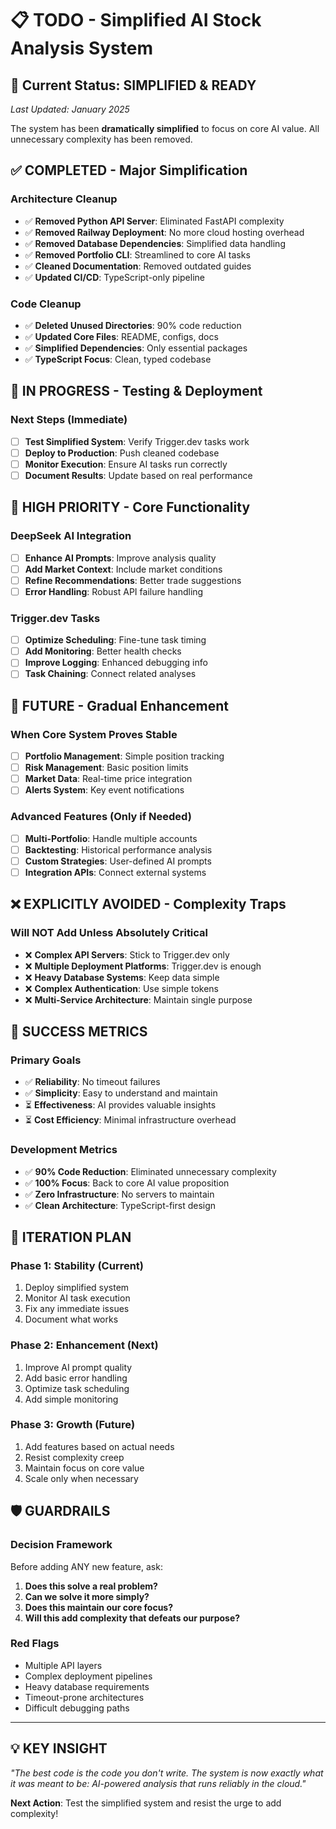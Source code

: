 # 📋 TODO - Simplified AI Stock Analysis System

## 🎯 Current Status: **SIMPLIFIED & READY**

_Last Updated: January 2025_

The system has been **dramatically simplified** to focus on core AI value. All unnecessary complexity has been removed.

## ✅ **COMPLETED** - Major Simplification

### Architecture Cleanup

- ✅ **Removed Python API Server**: Eliminated FastAPI complexity
- ✅ **Removed Railway Deployment**: No more cloud hosting overhead
- ✅ **Removed Database Dependencies**: Simplified data handling
- ✅ **Removed Portfolio CLI**: Streamlined to core AI tasks
- ✅ **Cleaned Documentation**: Removed outdated guides
- ✅ **Updated CI/CD**: TypeScript-only pipeline

### Code Cleanup

- ✅ **Deleted Unused Directories**: 90% code reduction
- ✅ **Updated Core Files**: README, configs, docs
- ✅ **Simplified Dependencies**: Only essential packages
- ✅ **TypeScript Focus**: Clean, typed codebase

## 🚧 **IN PROGRESS** - Testing & Deployment

### Next Steps (Immediate)

- [ ] **Test Simplified System**: Verify Trigger.dev tasks work
- [ ] **Deploy to Production**: Push cleaned codebase
- [ ] **Monitor Execution**: Ensure AI tasks run correctly
- [ ] **Document Results**: Update based on real performance

## 🎯 **HIGH PRIORITY** - Core Functionality

### DeepSeek AI Integration

- [ ] **Enhance AI Prompts**: Improve analysis quality
- [ ] **Add Market Context**: Include market conditions
- [ ] **Refine Recommendations**: Better trade suggestions
- [ ] **Error Handling**: Robust API failure handling

### Trigger.dev Tasks

- [ ] **Optimize Scheduling**: Fine-tune task timing
- [ ] **Add Monitoring**: Better health checks
- [ ] **Improve Logging**: Enhanced debugging info
- [ ] **Task Chaining**: Connect related analyses

## 🔮 **FUTURE** - Gradual Enhancement

### When Core System Proves Stable

- [ ] **Portfolio Management**: Simple position tracking
- [ ] **Risk Management**: Basic position limits
- [ ] **Market Data**: Real-time price integration
- [ ] **Alerts System**: Key event notifications

### Advanced Features (Only if Needed)

- [ ] **Multi-Portfolio**: Handle multiple accounts
- [ ] **Backtesting**: Historical performance analysis
- [ ] **Custom Strategies**: User-defined AI prompts
- [ ] **Integration APIs**: Connect external systems

## ❌ **EXPLICITLY AVOIDED** - Complexity Traps

### Will NOT Add Unless Absolutely Critical

- ❌ **Complex API Servers**: Stick to Trigger.dev only
- ❌ **Multiple Deployment Platforms**: Trigger.dev is enough
- ❌ **Heavy Database Systems**: Keep data simple
- ❌ **Complex Authentication**: Use simple tokens
- ❌ **Multi-Service Architecture**: Maintain single purpose

## 🎉 **SUCCESS METRICS**

### Primary Goals

- ✅ **Reliability**: No timeout failures
- ✅ **Simplicity**: Easy to understand and maintain
- ⏳ **Effectiveness**: AI provides valuable insights
- ⏳ **Cost Efficiency**: Minimal infrastructure overhead

### Development Metrics

- ✅ **90% Code Reduction**: Eliminated unnecessary complexity
- ✅ **100% Focus**: Back to core AI value proposition
- ✅ **Zero Infrastructure**: No servers to maintain
- ✅ **Clean Architecture**: TypeScript-first design

## 🔄 **ITERATION PLAN**

### Phase 1: Stability (Current)

1. Deploy simplified system
2. Monitor AI task execution
3. Fix any immediate issues
4. Document what works

### Phase 2: Enhancement (Next)

1. Improve AI prompt quality
2. Add basic error handling
3. Optimize task scheduling
4. Add simple monitoring

### Phase 3: Growth (Future)

1. Add features based on actual needs
2. Resist complexity creep
3. Maintain focus on core value
4. Scale only when necessary

## 🛡️ **GUARDRAILS**

### Decision Framework

Before adding ANY new feature, ask:

1. **Does this solve a real problem?**
2. **Can we solve it more simply?**
3. **Does this maintain our core focus?**
4. **Will this add complexity that defeats our purpose?**

### Red Flags

- Multiple API layers
- Complex deployment pipelines
- Heavy database requirements
- Timeout-prone architectures
- Difficult debugging paths

---

## 💡 **KEY INSIGHT**

_"The best code is the code you don't write. The system is now exactly what it was meant to be: AI-powered analysis that runs reliably in the cloud."_

**Next Action**: Test the simplified system and resist the urge to add complexity!

